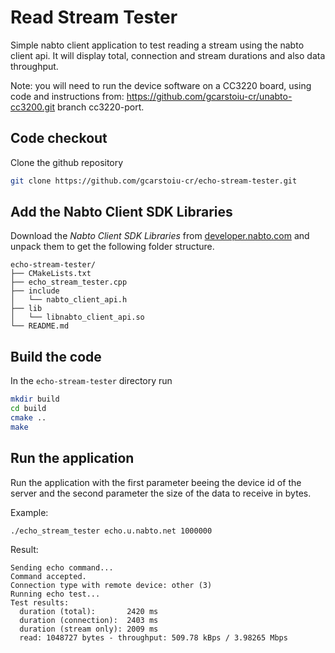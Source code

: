 # Read Stream Tester

Simple nabto client application to test reading a stream using the nabto client api.
It will display total, connection and stream durations and also data throughput.

Note: you will need to run the device software on a CC3220 board, using code and instructions from: https://github.com/gcarstoiu-cr/unabto-cc3200.git branch cc3220-port.

## Code checkout

Clone the github repository

```bash
git clone https://github.com/gcarstoiu-cr/echo-stream-tester.git
```

## Add the Nabto Client SDK Libraries

Download the *Nabto Client SDK Libraries* from [developer.nabto.com](https://developer.nabto.com/) and unpack them to get the following folder structure.

```
echo-stream-tester/
├── CMakeLists.txt
├── echo_stream_tester.cpp
├── include
│   └── nabto_client_api.h
├── lib
│   └── libnabto_client_api.so
└── README.md
```


## Build the code

In the `echo-stream-tester` directory run

```bash
mkdir build
cd build
cmake ..
make
```

## Run the application

Run the application with the first parameter beeing the device id of the server and the second parameter the size of the data to receive in bytes.

Example:

```bash
./echo_stream_tester echo.u.nabto.net 1000000

```

Result:
```
Sending echo command...
Command accepted.
Connection type with remote device: other (3)
Running echo test...
Test results:
  duration (total):       2420 ms
  duration (connection):  2403 ms
  duration (stream only): 2009 ms
  read: 1048727 bytes - throughput: 509.78 kBps / 3.98265 Mbps
```
